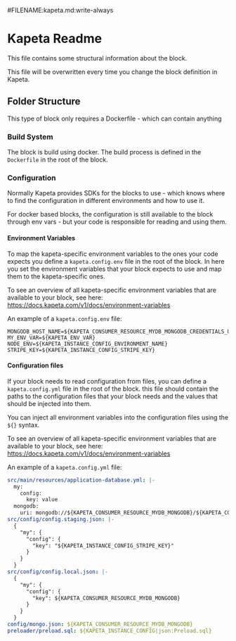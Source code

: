 #FILENAME:kapeta.md:write-always
# Kapeta Readme

This file contains some structural information about the block.

This file will be overwritten every time you change the block definition in Kapeta.

## Folder Structure

This type of block only requires a Dockerfile - which 
can contain anything

### Build System
The block is build using docker. The build process is defined in the `Dockerfile` in the root of the block.

### Configuration

Normally Kapeta provides SDKs for the blocks to use - which 
knows where to find the configuration in different environments
and how to use it.

For docker based blocks, the configuration is still available to the block
through env vars - but your code is responsible for reading and using them.

#### Environment Variables
To map the kapeta-specific environment variables to the ones your code expects
you define a `kapeta.config.env` file in the root of the block.
In here you set the environment variables that your block expects to use and
map them to the kapeta-specific ones.

To see an overview of all kapeta-specific environment variables 
that are available to your block, see here:
https://docs.kapeta.com/v1/docs/environment-variables


An example of a `kapeta.config.env` file:
```env
MONGODB_HOST_NAME=${KAPETA_CONSUMER_RESOURCE_MYDB_MONGODB_CREDENTIALS_USERNAME}
MY_ENV_VAR=${KAPETA_ENV_VAR}
NODE_ENV=${KAPETA_INSTANCE_CONFIG_ENVIRONMENT_NAME}
STRIPE_KEY=${KAPETA_INSTANCE_CONFIG_STRIPE_KEY}
```

#### Configuration files
If your block needs to read configuration from files, 
you can define a `kapeta.config.yml` file in the root of the block.
this file should contain the paths to the configuration files that your block needs and
the values that should be injected into them.

You can inject all environment variables into the configuration files using the `${}` syntax.

To see an overview of all kapeta-specific environment variables
that are available to your block, see here:
https://docs.kapeta.com/v1/docs/environment-variables

An example of a `kapeta.config.yml` file:
```yaml
src/main/resources/application-database.yml: |-
  my:
    config:
      key: value
  mongodb:
    uri: mongodb://${KAPETA_CONSUMER_RESOURCE_MYDB_MONGODB}/${KAPETA_CONSUMER_RESOURCE_MYDB_MONGODB|json:path.inside.array.2}
src/config/config.staging.json: |-
  {
    "my": {
      "config": {
        "key": "${KAPETA_INSTANCE_CONFIG_STRIPE_KEY}"
      }
    }
  }
src/config/config.local.json: |-
  {
    "my": {
      "config": {
        "key": ${KAPETA_CONSUMER_RESOURCE_MYDB_MONGODB}
      }
    }
  }
config/mongo.json: ${KAPETA_CONSUMER_RESOURCE_MYDB_MONGODB}
preloader/preload.sql: ${KAPETA_INSTANCE_CONFIG|json:Preload.sql}
```